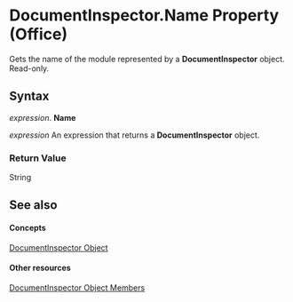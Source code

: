 
# DocumentInspector.Name Property (Office)

Gets the name of the module represented by a  **DocumentInspector** object. Read-only.


## Syntax

 _expression_. **Name**

 _expression_ An expression that returns a **DocumentInspector** object.


### Return Value

String


## See also


#### Concepts


[DocumentInspector Object](75dcf0ca-5afa-996b-e8d2-13d71ac0f6f8.md)
#### Other resources


[DocumentInspector Object Members](4b23508a-5296-645f-2649-c1f29b921ace.md)
